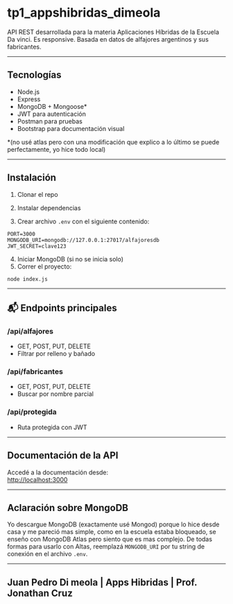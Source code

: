 # tp1_appshibridas_dimeola

API REST desarrollada para la materia Aplicaciones Híbridas de la Escuela Da vinci. Es responsive. 
Basada en datos de alfajores argentinos y sus fabricantes.

---

## Tecnologías

- Node.js
- Express
- MongoDB + Mongoose*
- JWT para autenticación
- Postman para pruebas
- Bootstrap para documentación visual

*(no usé atlas pero con una modificación que explico a lo último se puede perfectamente, yo hice todo local)

---

## Instalación

1. Clonar el repo

2. Instalar dependencias

3. Crear archivo `.env` con el siguiente contenido:

```
PORT=3000
MONGODB_URI=mongodb://127.0.0.1:27017/alfajoresdb
JWT_SECRET=clave123
```

4. Iniciar MongoDB (si no se inicia solo)  
5. Correr el proyecto:

```bash
node index.js
```

---

## 📬 Endpoints principales

### /api/alfajores
- GET, POST, PUT, DELETE
- Filtrar por relleno y bañado

### /api/fabricantes
- GET, POST, PUT, DELETE
- Buscar por nombre parcial

### /api/protegida
- Ruta protegida con JWT

---

## Documentación de la API

Accedé a la documentación desde:  
[http://localhost:3000](http://localhost:3000)

---

## Aclaración sobre MongoDB

Yo descargue MongoDB (exactamente usé Mongod) porque lo hice desde casa y me pareció mas simple, como en la escuela estaba bloqueado, se enseño con MongoDB Atlas pero siento que es mas complejo. De todas formas para usarlo con Altas, reemplazá `MONGODB_URI` por tu string de conexión en el archivo `.env`. 

---

## Juan Pedro Di meola | Apps Hibridas | Prof. Jonathan Cruz  